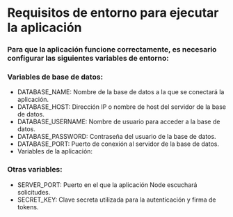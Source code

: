 # Requisitos de entorno para ejecutar la aplicación

### Para que la aplicación funcione correctamente, es necesario configurar las siguientes variables de entorno:

### Variables de base de datos:

- DATABASE_NAME: Nombre de la base de datos a la que se conectará la aplicación.
- DATABASE_HOST: Dirección IP o nombre de host del servidor de la base de datos.
- DATABASE_USERNAME: Nombre de usuario para acceder a la base de datos.
- DATABASE_PASSWORD: Contraseña del usuario de la base de datos.
- DATABASE_PORT: Puerto de conexión al servidor de la base de datos.
- Variables de la aplicación:

### Otras variables:

- SERVER_PORT: Puerto en el que la aplicación Node escuchará solicitudes.
- SECRET_KEY: Clave secreta utilizada para la autenticación y firma de tokens.
